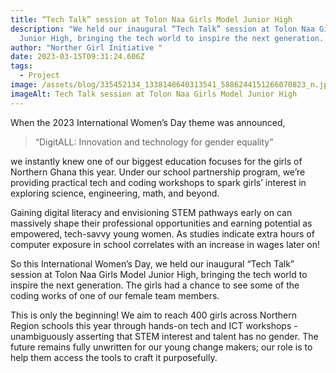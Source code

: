 ```yaml
---
title: “Tech Talk” session at Tolon Naa Girls Model Junior High
description: "We held our inaugural “Tech Talk” session at Tolon Naa Girls Model
  Junior High, bringing the tech world to inspire the next generation. "
author: "Norther Girl Initiative "
date: 2023-03-15T09:31:24.606Z
tags:
  - Project
image: /assets/blog/335452134_1338148640313541_5886244151266070823_n.jpg
imageAlt: Tech Talk session at Tolon Naa Girls Model Junior High
---
```



When the 2023 International Women’s Day theme was announced, 

>  “DigitALL: Innovation and technology for gender equality” 

we instantly knew one of our biggest education focuses for the girls of Northern Ghana this year. Under our school partnership program, we’re providing practical tech and coding workshops to spark girls’ interest in exploring science, engineering, math, and beyond.



Gaining digital literacy and envisioning STEM pathways early on can massively shape their professional opportunities and earning potential as empowered, tech-savvy young women. As studies indicate extra hours of computer exposure in school correlates with an increase in wages later on!

So this International Women’s Day, we held our inaugural “Tech Talk” session at Tolon Naa Girls Model Junior High, bringing the tech world to inspire the next generation. The girls had a chance to see some of the coding works of one of our female team members.

This is only the beginning! We aim to reach 400 girls across Northern Region schools this year through hands-on tech and ICT workshops - unambiguously asserting that STEM interest and talent has no gender. The future remains fully unwritten for our young change makers; our role is to help them access the tools to craft it purposefully.